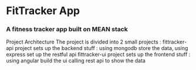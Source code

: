 <h1>FitTracker App</h1>
<h3> A fitness tracker app built on MEAN stack </h3>

Project Architecture 
The project is divided into 2 small projects : 
fittracker-api project sets up the backend stuff : using mongodb store the data, using express set up the restful api 
fittracker-ui project sets up the frontend stuff : using angular build the ui calling rest api to show the data 
